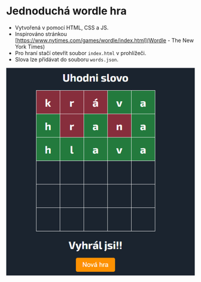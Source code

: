 # Jednoduchá wordle hra 

- Vytvořená v pomocí HTML, CSS a JS.
- Inspirováno stránkou [https://www.nytimes.com/games/wordle/index.html](Wordle - The New York Times)
- Pro hraní stačí otevřít soubor `index.html` v prohlížeči.
- Slova lze přidávat do souboru `words.json`.

![img.png](img.png)